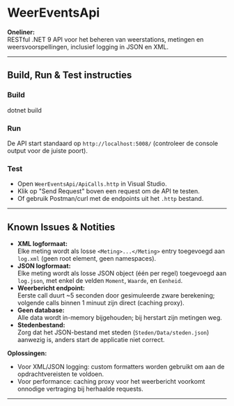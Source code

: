 # WeerEventsApi

**Oneliner:**  
RESTful .NET 9 API voor het beheren van weerstations, metingen en weersvoorspellingen, inclusief logging in JSON en XML.

---

## Build, Run & Test instructies

### Build

dotnet build

### Run

De API start standaard op `http://localhost:5008/` (controleer de console output voor de juiste poort).

### Test
- Open `WeerEventsApi/ApiCalls.http` in Visual Studio.
- Klik op "Send Request" boven een request om de API te testen.
- Of gebruik Postman/curl met de endpoints uit het `.http` bestand.

---

## Known Issues & Notities

- **XML logformaat:**  
  Elke meting wordt als losse `<Meting>...</Meting>` entry toegevoegd aan `log.xml` (geen root element, geen namespaces).
- **JSON logformaat:**  
  Elke meting wordt als losse JSON object (één per regel) toegevoegd aan `log.json`, met enkel de velden `Moment`, `Waarde`, en `Eenheid`.
- **Weerbericht endpoint:**  
  Eerste call duurt ~5 seconden door gesimuleerde zware berekening; volgende calls binnen 1 minuut zijn direct (caching proxy).
- **Geen database:**  
  Alle data wordt in-memory bijgehouden; bij herstart zijn metingen weg.
- **Stedenbestand:**  
  Zorg dat het JSON-bestand met steden (`Steden/Data/steden.json`) aanwezig is, anders start de applicatie niet correct.

**Oplossingen:**  
- Voor XML/JSON logging: custom formatters worden gebruikt om aan de opdrachtvereisten te voldoen.
- Voor performance: caching proxy voor het weerbericht voorkomt onnodige vertraging bij herhaalde requests.

---
